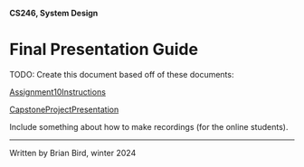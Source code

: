 **CS246, System Design**

# Final Presentation Guide

TODO: Create this document based off of these documents:

[Assignment10Instructions](Assignment10Instructions.md)

[CapstoneProjectPresentation](CapstoneProjectPresentation.md)

Include something about how to make recordings (for the online students).



---

Written by Brian Bird, winter <time>2024</time>